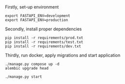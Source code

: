 Firstly, set-up environment
```
export FASTAPI_ENV=development
export FASTAPI_ENV=production
```
Secondly, install proper dependencies
```
pip install -r requirements/prod.txt
pip install -r requirements/test.txt
pip install -r requirements/dev.txt
```
Thirdly, run docker, apply migrations and start application
```
./manage.py compose up -d
alembic upgrade head

./manage.py start
```